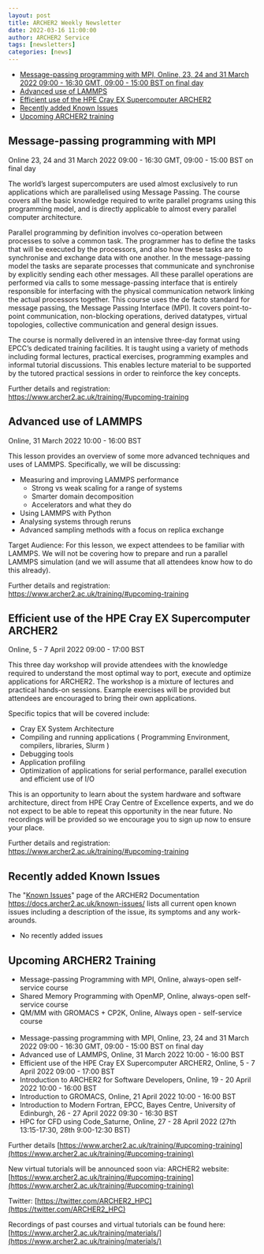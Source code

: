 ```yaml
---
layout: post
title: ARCHER2 Weekly Newsletter
date: 2022-03-16 11:00:00
author: ARCHER2 Service
tags: [newsletters] 
categories: [news]
---
```




- [Message-passing programming with MPI, Online, 23, 24 and 31 March 2022 09:00 - 16:30 GMT, 09:00 - 15:00 BST on final day](#message-passing-programming-with-mpi) 
- [Advanced use of LAMMPS](#advanced-use-of-lammps)
- [Efficient use of the HPE Cray EX Supercomputer ARCHER2](#efficient-use-of-the-hpe-cray-ex-supercomputer-archer2)
-  [Recently added Known Issues](#recently-added-known-issues)
- [Upcoming ARCHER2 training](#upcoming-archer2-training) 

  

## Message-passing programming with MPI

Online 	23, 24 and 31 March 2022 09:00 - 16:30 GMT, 09:00 - 15:00 BST on final day 
 
The world’s largest supercomputers are used almost exclusively to run applications which are parallelised using Message Passing. The course covers all the basic knowledge required to write parallel programs using this programming model, and is directly applicable to almost every parallel computer architecture.

Parallel programming by definition involves co-operation between processes to solve a common task. The programmer has to define the tasks that will be executed by the processors, and also how these tasks are to synchronise and exchange data with one another. In the message-passing model the tasks are separate processes that communicate and synchronise by explicitly sending each other messages. All these parallel operations are performed via calls to some message-passing interface that is entirely responsible for interfacing with the physical communication network linking the actual processors together. This course uses the de facto standard for message passing, the Message Passing Interface (MPI). It covers point-to-point communication, non-blocking operations, derived datatypes, virtual topologies, collective communication and general design issues.

The course is normally delivered in an intensive three-day format using EPCC’s dedicated training facilities. It is taught using a variety of methods including formal lectures, practical exercises, programming examples and informal tutorial discussions. This enables lecture material to be supported by the tutored practical sessions in order to reinforce the key concepts.
 
Further details and registration: <https://www.archer2.ac.uk/training/#upcoming-training>
 

## Advanced use of LAMMPS 	 	

Online, 31 March 2022 10:00 - 16:00 BST 

This lesson provides an overview of some more advanced techniques and uses of LAMMPS. Specifically, we will be discussing:

- Measuring and improving LAMMPS performance
  - Strong vs weak scaling for a range of systems
  - Smarter domain decomposition
  - Accelerators and what they do
- Using LAMMPS with Python
- Analysing systems through reruns
- Advanced sampling methods with a focus on replica exchange

Target Audience:
For this lesson, we expect attendees to be familiar with LAMMPS. We will not be covering how to prepare and run a parallel LAMMPS simulation (and we will assume that all attendees know how to do this already). 

Further details and registration: <https://www.archer2.ac.uk/training/#upcoming-training>


## Efficient use of the HPE Cray EX Supercomputer ARCHER2

Online, 5 - 7 April 2022 09:00 - 17:00 BST 

This three day workshop will provide attendees with the knowledge required to understand the most optimal way to port, execute and optimize applications for ARCHER2. The workshop is a mixture of lectures and practical hands-on sessions. Example exercises will be provided but attendees are encouraged to bring their own applications.

Specific topics that will be covered include:

- Cray EX System Architecture
- Compiling and running applications ( Programming Environment, compilers, libraries, Slurm )
- Debugging tools
- Application profiling
- Optimization of applications for serial performance, parallel execution and efficient use of I/O

This is an opportunity to learn about the system hardware and software architecture, direct from HPE Cray Centre of Excellence experts, and we do not expect to be able to repeat this opportunity in the near future. No recordings will be provided so we encourage you to sign up now to ensure your place.

Further details and registration: <https://www.archer2.ac.uk/training/#upcoming-training>


## Recently added Known Issues
 
The "[Known Issues](https://docs.archer2.ac.uk/known-issues/)" page of the ARCHER2 Documentation
<https://docs.archer2.ac.uk/known-issues/>
lists all current open known issues including a description of the issue, its symptoms and any work-arounds.

- No recently added issues



## Upcoming ARCHER2 Training

- Message-passing Programming with MPI, Online, always-open self-service course
- Shared Memory Programming with OpenMP, Online, always-open self-service course
- QM/MM with GROMACS + CP2K, Online, Always open - self-service course <br><br>
- Message-passing programming with MPI, Online, 23, 24 and 31 March 2022 09:00 - 16:30 GMT, 09:00 - 15:00 BST on final day 
- Advanced use of LAMMPS, Online, 31 March 2022 10:00 - 16:00 BST
- Efficient use of the HPE Cray EX Supercomputer ARCHER2, Online, 5 - 7 April 2022 09:00 - 17:00 BST 
- Introduction to ARCHER2 for Software Developers, Online, 19 - 20 April 2022 10:00 - 16:00 BST 
- Introduction to GROMACS, Online, 21 April 2022 10:00 - 16:00 BST 
- Introduction to Modern Fortran, EPCC, Bayes Centre, University of Edinburgh, 26 - 27 April 2022 09:30 - 16:30 BST 
- HPC for CFD using Code_Saturne, Online, 27 - 28 April 2022 (27th 13:15-17:30, 28th 9:00-12:30 BST) 


Further details [https://www.archer2.ac.uk/training/#upcoming-training](https://www.archer2.ac.uk/training/#upcoming-training)

New virtual tutorials will be announced soon via: ARCHER2 website: [https://www.archer2.ac.uk/training/#upcoming-training](https://www.archer2.ac.uk/training/#upcoming-training)

Twitter: [https://twitter.com/ARCHER2_HPC](https://twitter.com/ARCHER2_HPC)

Recordings of past courses and virtual tutorials can be found here: [https://www.archer2.ac.uk/training/materials/](https://www.archer2.ac.uk/training/materials/)
